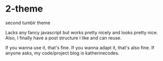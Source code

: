 2-theme
=======

second tumblr theme

Lacks any fancy javascript but works pretty nicely and looks pretty nice.
Also, I finally have a post structure I like and can reuse.

If you wanna use it, that's fine. If you wanna adapt it, that's also fine.
If anyone asks, my code/project blog is katherinecodes.
